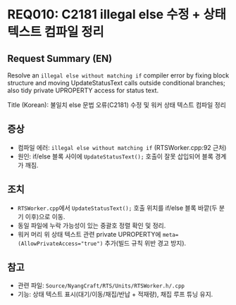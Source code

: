 # REQ010: C2181 illegal else 수정 + 상태 텍스트 컴파일 정리

## Request Summary (EN)
Resolve an `illegal else without matching if` compiler error by fixing block structure and moving UpdateStatusText calls outside conditional branches; also tidy private UPROPERTY access for status text.

Title (Korean): 불일치 else 문법 오류(C2181) 수정 및 워커 상태 텍스트 컴파일 정리

## 증상
- 컴파일 에러: `illegal else without matching if` (RTSWorker.cpp:92 근처)
- 원인: if/else 블록 사이에 `UpdateStatusText();` 호출이 잘못 삽입되어 블록 경계가 깨짐.

## 조치
- `RTSWorker.cpp`에서 `UpdateStatusText();` 호출 위치를 if/else 블록 바깥(두 분기 이후)으로 이동.
- 동일 파일에 누락 가능성이 있는 중괄호 정렬 확인 및 정리.
- 워커 머리 위 상태 텍스트 관련 private UPROPERTY에 `meta=(AllowPrivateAccess="true")` 추가(빌드 규칙 위반 경고 방지).

## 참고
- 관련 파일: `Source/NyangCraft/RTS/Units/RTSWorker.h/.cpp`
- 기능: 상태 텍스트 표시(대기/이동/채집/반납 + 적재량), 채집 루프 튜닝 유지.
